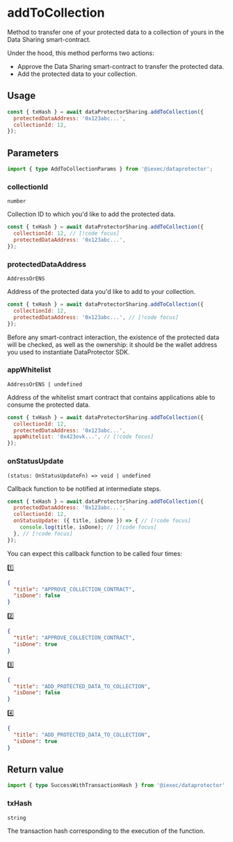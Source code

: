 # addToCollection

Method to transfer one of your protected data to a collection of yours in the
Data Sharing smart-contract.

Under the hood, this method performs two actions:

- Approve the Data Sharing smart-contract to transfer the protected data.
- Add the protected data to your collection.

## Usage

```js
const { txHash } = await dataProtectorSharing.addToCollection({
  protectedDataAddress: '0x123abc...',
  collectionId: 12,
});
```

## Parameters

```ts
import { type AddToCollectionParams } from '@iexec/dataprotector';
```

### collectionId

`number`

Collection ID to which you'd like to add the protected data.

```js
const { txHash } = await dataProtectorSharing.addToCollection({
  collectionId: 12, // [!code focus]
  protectedDataAddress: '0x123abc...',
});
```

### protectedDataAddress

`AddressOrENS`

Address of the protected data you'd like to add to your collection.

```js
const { txHash } = await dataProtectorSharing.addToCollection({
  collectionId: 12,
  protectedDataAddress: '0x123abc...', // [!code focus]
});
```

Before any smart-contract interaction, the existence of the protected data will
be checked, as well as the ownership: it should be the wallet address you used
to instantiate DataProtector SDK.

### appWhitelist

`AddressOrENS | undefined`

Address of the whitelist smart contract that contains applications able to
consume the protected data.

```js
const { txHash } = await dataProtectorSharing.addToCollection({
  collectionId: 12,
  protectedDataAddress: '0x123abc...',
  appWhitelist: '0x423ovk...', // [!code focus]
});
```

### onStatusUpdate

`(status: OnStatusUpdateFn) => void | undefined`

Callback function to be notified at intermediate steps.

<!-- prettier-ignore-start -->
```js
const { txHash } = await dataProtectorSharing.addToCollection({
  protectedDataAddress: '0x123abc...',
  collectionId: 12,
  onStatusUpdate: ({ title, isDone }) => { // [!code focus]
    console.log(title, isDone); // [!code focus]
  }, // [!code focus]
});
```
<!-- prettier-ignore-end -->

You can expect this callback function to be called four times:

1️⃣

```json
{
  "title": "APPROVE_COLLECTION_CONTRACT",
  "isDone": false
}
```

2️⃣

```json
{
  "title": "APPROVE_COLLECTION_CONTRACT",
  "isDone": true
}
```

3️⃣

```json
{
  "title": "ADD_PROTECTED_DATA_TO_COLLECTION",
  "isDone": false
}
```

4️⃣

```json
{
  "title": "ADD_PROTECTED_DATA_TO_COLLECTION",
  "isDone": true
}
```

## Return value

```ts
import { type SuccessWithTransactionHash } from '@iexec/dataprotector';
```

### txHash

`string`

The transaction hash corresponding to the execution of the function.
